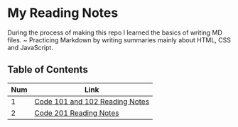 # My Reading Notes

During the process of making this repo I learned the basics of writing MD files.
~ Practicing Markdown by writing summaries mainly about HTML, CSS and JavaScript.    

## Table of Contents

Num | Link
------------ | -------------
1 | [Code 101 and 102 Reading Notes](code_101_and_102_reading_notes.md)
2 | [Code 201 Reading Notes](code_201_reading_notes.md)
